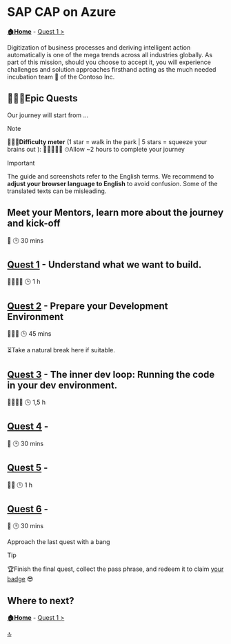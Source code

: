 # SAP CAP on Azure

**[🏠Home](../README.md)** - [ Quest 1 >](student/quest1.md)

Digitization of business processes and deriving intelligent action automatically is one of the mega trends across all industries globally. As part of this mission, should you choose to accept it, you will experience challenges and solution approaches firsthand acting as the much needed incubation team 🐣 of the Contoso Inc.

## 🧙🏾‍♀️Epic Quests

Our journey will start from ...

> [!NOTE]
>🏋🏽‍♂️**Difficulty meter** (1 star = walk in the park | 5 stars = squeeze your brains out ): 🌟🌟🌟🌟🌟
>⏱Allow ~2 hours to complete your journey

> [!IMPORTANT]
>The guide and screenshots refer to the English terms. We recommend to **adjust your browser language to English** to avoid confusion. Some of the translated texts can be misleading.

## Meet your Mentors, learn more about the journey and kick-off

🌟
🕒 30 mins

## [Quest 1](student/quest1.md) - Understand what we want to build.

🌟🌟🌟🌟
🕒 1 h

## [Quest 2](student/quest2.md) - Prepare your Development Environment

🌟🌟🌟
🕒 45 mins

⏳Take a natural break here if suitable.

## [Quest 3](student/quest3.md) - The inner dev loop: Running the code in your dev environment.

🌟🌟🌟🌟
🕒 1,5 h

## [Quest 4](student/quest4.md) - 

🌟
🕒 30 mins

## [Quest 5](student/quest5.md) - 

🌟🌟
🕒 1 h

## [Quest 6](student/quest6.md) - 

🌟
🕒 30 mins

Approach the last quest with a bang

> [!TIP]
>🏆Finish the final quest, collect the pass phrase, and redeem it to claim [your badge](https://webhostingforconverter.z16.web.core.windows.net/claim-reward.html) 😎

## Where to next?

**[🏠Home](../README.md)** - [ Quest 1 >](student/quest1.md)

[🔝](#)